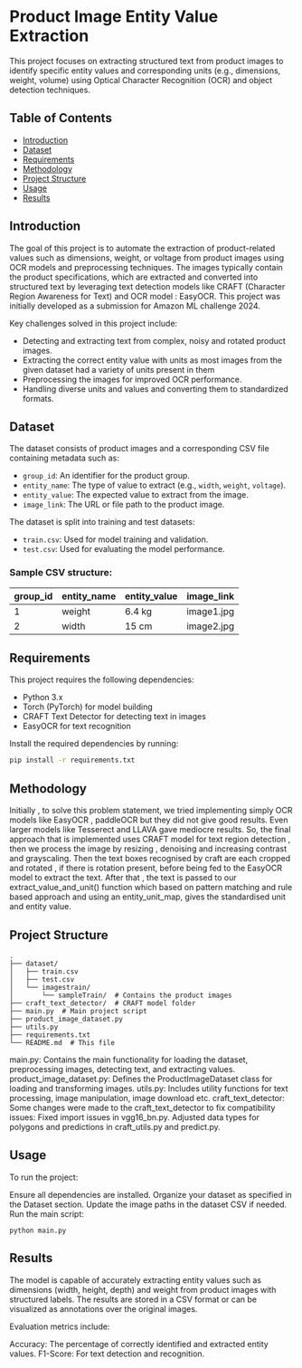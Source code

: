 # Product Image Entity Value Extraction

This project focuses on extracting structured text from product images to identify specific entity values and corresponding units (e.g., dimensions, weight, volume) using Optical Character Recognition (OCR) and object detection techniques.

## Table of Contents
- [Introduction](#introduction)
- [Dataset](#dataset)
- [Requirements](#requirements)
- [Methodology](#methodology)
- [Project Structure](#project-structure)
- [Usage](#usage)
- [Results](#results)

## Introduction

The goal of this project is to automate the extraction of product-related values such as dimensions, weight, or voltage from product images using OCR models and preprocessing techniques. The images typically contain the product specifications, which are extracted and converted into structured text by leveraging text detection models like CRAFT (Character Region Awareness for Text) and OCR model : EasyOCR. This project was initially developed as a submission for Amazon ML challenge 2024.

Key challenges solved in this project include:
- Detecting and extracting text from complex, noisy and rotated product images.
- Extracting the correct entity value with units as most images from the given dataset had a variety of units present in them 
- Preprocessing the images for improved OCR performance.
- Handling diverse units and values and converting them to standardized formats.

## Dataset

The dataset consists of product images and a corresponding CSV file containing metadata such as:
- `group_id`: An identifier for the product group.
- `entity_name`: The type of value to extract (e.g., `width`, `weight`, `voltage`).
- `entity_value`: The expected value to extract from the image.
- `image_link`: The URL or file path to the product image.

The dataset is split into training and test datasets:
- `train.csv`: Used for model training and validation.
- `test.csv`: Used for evaluating the model performance.

### Sample CSV structure:
| group_id | entity_name | entity_value | image_link |
|----------|-------------|--------------|------------|
| 1        | weight      | 6.4 kg       | image1.jpg |
| 2        | width       | 15 cm        | image2.jpg |

## Requirements

This project requires the following dependencies:
- Python 3.x
- Torch (PyTorch) for model building
- CRAFT Text Detector for detecting text in images
- EasyOCR for text recognition

Install the required dependencies by running:

```bash
pip install -r requirements.txt
```

## Methodology

Initially , to solve this problem statement, we tried implementing simply OCR models like EasyOCR , paddleOCR but they did not give good results. Even larger models like Tesserect and LLAVA gave mediocre results. So, the final approach that is implemented uses CRAFT model for text region detection , then we process the image by resizing , denoising and increasing contrast and grayscaling. Then the text boxes recognised by craft are each cropped and rotated , if there is rotation present, before being fed to the EasyOCR model to extract the text. After that , the text is passed to our extract_value_and_unit() function which based on pattern matching and rule based approach and using an entity_unit_map, gives the standardised unit and entity value. 

## Project Structure
```
.
├── dataset/
│   ├── train.csv
│   ├── test.csv
│   └── imagestrain/
│       └── sampleTrain/  # Contains the product images
├── craft_text_detector/  # CRAFT model folder
├── main.py  # Main project script
├── product_image_dataset.py 
├── utils.py
├── requirements.txt
└── README.md  # This file
```
main.py: Contains the main functionality for loading the dataset, preprocessing images, detecting text, and extracting values.
product_image_dataset.py: Defines the ProductImageDataset class for loading and transforming images.
utils.py: Includes utility functions for text processing, image manipulation, image download etc.
craft_text_detector: Some changes were made to the craft_text_detector to fix compatibility issues: Fixed import issues in vgg16_bn.py.
                                                                                                    Adjusted data types for polygons and predictions in craft_utils.py and predict.py.

## Usage

To run the project:

Ensure all dependencies are installed.
Organize your dataset as specified in the Dataset section.
Update the image paths in the dataset CSV if needed.
Run the main script:
```
python main.py
```

## Results

The model is capable of accurately extracting entity values such as dimensions (width, height, depth) and weight from product images with structured labels. The results are stored in a CSV format or can be visualized as annotations over the original images.

Evaluation metrics include:

Accuracy: The percentage of correctly identified and extracted entity values.
F1-Score: For text detection and recognition.
